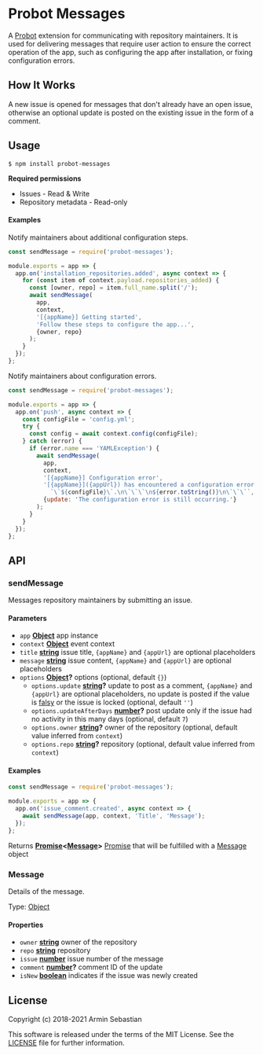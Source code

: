 # Probot Messages

A [Probot](https://github.com/probot/probot) extension for communicating with
repository maintainers. It is used for delivering messages that
require user action to ensure the correct operation of the app, such as
configuring the app after installation, or fixing configuration errors.

## How It Works

A new issue is opened for messages that don't already have an open issue,
otherwise an optional update is posted on the existing issue
in the form of a comment.

## Usage

```shell
$ npm install probot-messages
```

**Required permissions**

-   Issues - Read & Write
-   Repository metadata - Read-only

#### Examples

Notify maintainers about additional configuration steps.

```javascript
const sendMessage = require('probot-messages');

module.exports = app => {
  app.on('installation_repositories.added', async context => {
    for (const item of context.payload.repositories_added) {
      const [owner, repo] = item.full_name.split('/');
      await sendMessage(
        app,
        context,
        '[{appName}] Getting started',
        'Follow these steps to configure the app...',
        {owner, repo}
      );
    }
  });
};
```

Notify maintainers about configuration errors.

```javascript
const sendMessage = require('probot-messages');

module.exports = app => {
  app.on('push', async context => {
    const configFile = 'config.yml';
    try {
      const config = await context.config(configFile);
    } catch (error) {
      if (error.name === 'YAMLException') {
        await sendMessage(
          app,
          context,
          '[{appName}] Configuration error',
          '[{appName}]({appUrl}) has encountered a configuration error in ' +
            `\`${configFile}\`.\n\`\`\`\n${error.toString()}\n\`\`\``,
          {update: 'The configuration error is still occurring.'}
        );
      }
    }
  });
};
```

## API

<!-- Generated by documentation.js. Update this documentation by updating the source code. -->

### sendMessage

Messages repository maintainers by submitting an issue.

#### Parameters

-   `app` **[Object](https://developer.mozilla.org/docs/Web/JavaScript/Reference/Global_Objects/Object)** app instance
-   `context` **[Object](https://developer.mozilla.org/docs/Web/JavaScript/Reference/Global_Objects/Object)** event context
-   `title` **[string](https://developer.mozilla.org/docs/Web/JavaScript/Reference/Global_Objects/String)** issue title, `{appName}` and `{appUrl}`
      are optional placeholders
-   `message` **[string](https://developer.mozilla.org/docs/Web/JavaScript/Reference/Global_Objects/String)** issue content, `{appName}` and `{appUrl}`
      are optional placeholders
-   `options` **[Object](https://developer.mozilla.org/docs/Web/JavaScript/Reference/Global_Objects/Object)?** options (optional, default `{}`)
    -   `options.update` **[string](https://developer.mozilla.org/docs/Web/JavaScript/Reference/Global_Objects/String)?** update to post as a comment, `{appName}`
          and `{appUrl}` are optional placeholders, no update is posted if the value
          is [falsy](https://developer.mozilla.org/en-US/docs/Glossary/Falsy)
          or the issue is locked (optional, default `''`)
    -   `options.updateAfterDays` **[number](https://developer.mozilla.org/docs/Web/JavaScript/Reference/Global_Objects/Number)?** post update only if the issue
          had no activity in this many days (optional, default `7`)
    -   `options.owner` **[string](https://developer.mozilla.org/docs/Web/JavaScript/Reference/Global_Objects/String)?** owner of the repository
          (optional, default value inferred from `context`)
    -   `options.repo` **[string](https://developer.mozilla.org/docs/Web/JavaScript/Reference/Global_Objects/String)?** repository
          (optional, default value inferred from `context`)

#### Examples

```javascript
const sendMessage = require('probot-messages');

module.exports = app => {
  app.on('issue_comment.created', async context => {
    await sendMessage(app, context, 'Title', 'Message');
  });
};
```

Returns **[Promise](https://developer.mozilla.org/docs/Web/JavaScript/Reference/Global_Objects/Promise)&lt;[Message](#message)>** [Promise](https://developer.mozilla.org/docs/Web/JavaScript/Reference/Global_Objects/Promise)
  that will be fulfilled with a [Message](#message) object

### Message

Details of the message.

Type: [Object](https://developer.mozilla.org/docs/Web/JavaScript/Reference/Global_Objects/Object)

#### Properties

-   `owner` **[string](https://developer.mozilla.org/docs/Web/JavaScript/Reference/Global_Objects/String)** owner of the repository
-   `repo` **[string](https://developer.mozilla.org/docs/Web/JavaScript/Reference/Global_Objects/String)** repository
-   `issue` **[number](https://developer.mozilla.org/docs/Web/JavaScript/Reference/Global_Objects/Number)** issue number of the message
-   `comment` **[number](https://developer.mozilla.org/docs/Web/JavaScript/Reference/Global_Objects/Number)?** comment ID of the update
-   `isNew` **[boolean](https://developer.mozilla.org/docs/Web/JavaScript/Reference/Global_Objects/Boolean)** indicates if the issue was newly created

## License

Copyright (c) 2018-2021 Armin Sebastian

This software is released under the terms of the MIT License.
See the [LICENSE](LICENSE) file for further information.
